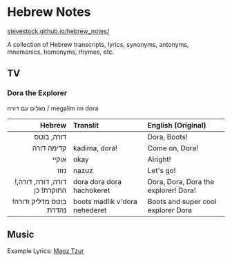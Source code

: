 # Hebrew Notes
[stevestock.github.io/hebrew_notes/](https://stevestock.github.io/hebrew_notes/)

A collection of Hebrew transcripts, lyrics, synonyms, antonyms, mnemonics, homonyms, rhymes, etc.


## TV

### Dora the Explorer
מגלים עם דורה / megalim im dora

| Hebrew | Translit | English (Original)|
| ---: | :--- | :--- |
| דורה, בוטס |      | Dora, Boots! |
| קדימה דורה | kadima, dora! | Come on, Dora! |
| אוקיי | okay | Alright! |
| נזוז | nazuz | Let's go! |
| !דורה, דורה, דורה, החוקרת! כן | dora dora dora hachokeret | Dora, Dora, Dora the explorer! Dora!|
| !בוטס מדליק ודורה נהדרת  | boots madlik v'dora nehederet | Boots and super cool explorer Dora|




## Music
Example Lyrics: [Maoz Tzur](maoz_tzur.md)
